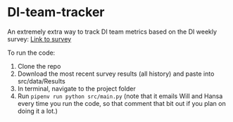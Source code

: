 # DI-team-tracker

An extremely extra way to track DI team metrics based on the DI weekly survey:
[Link to survey](https://forms.office.com/Pages/DesignPageV2.aspx?subpage=design&FormId=VMQEKxY4FESUTTf_kH9z0d5wsWds7_REoQcg4UZEhv5UQUpVMk1NMUcxUjRBUDkxUE5HRENVQ1dONC4u&Token=6d8391f52b284173b5d218b5b3e68838)

To run the code:

1. Clone the repo
2. Download the most recent survey results (all history) and paste into src/data/Results
3. In terminal, navigate to the project folder
4. Run `pipenv run python src/main.py` (note that it emails Will and Hansa every time you run the code, so that comment that bit out if you plan on doing it a lot.)
